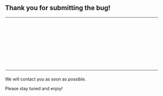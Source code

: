 
## Thank you for submitting the bug!

<div style="background:url(/gfx/buggers.png) -50px 0; height:172px; border-top: 2px solid #999;border-bottom: 2px solid #999; margin-bottom:20px;"></div>
		
We will contact you as soon as possible.

Please stay tuned and enjoy!